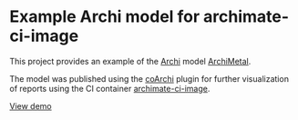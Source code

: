 # Example Archi model for archimate-ci-image

This project provides an example of the [Archi][] model [ArchiMetal][].

The model was published using the [coArchi][] plugin for further visualization
of reports using the CI container [archimate-ci-image][].

[View demo](https://woozymasta.github.io/archimate-ci-image-example/)

[Archi]: https://www.archimatetool.com
[coArchi]: https://github.com/archimatetool/archi-modelrepository-plugin
[archimate-ci-image]: https://github.com/WoozyMasta/archimate-ci-image
[ArchiMetal]: https://github.com/archimatetool/ArchiModels/tree/master/ArchiMetal
